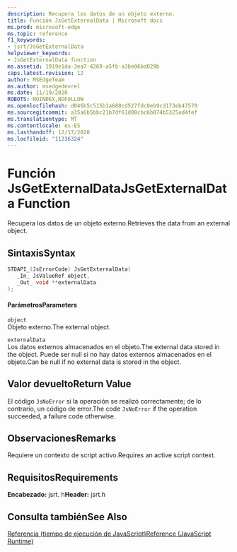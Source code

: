 ```yaml
---
description: Recupera los datos de un objeto externo.
title: Función JsGetExternalData | Microsoft docs
ms.prod: microsoft-edge
ms.topic: reference
f1_keywords:
- jsrt/JsGetExternalData
helpviewer_keywords:
- JsGetExternalData function
ms.assetid: 1919e1da-3ea7-4269-a5fb-a3be06bd029b
caps.latest.revision: 12
author: MSEdgeTeam
ms.author: msedgedevrel
ms.date: 11/19/2020
ROBOTS: NOINDEX,NOFOLLOW
ms.openlocfilehash: d046b5c515b1a688cd527fdc0eb9cd173eb47570
ms.sourcegitcommit: a35a6b5bbc21b7df61d08cbc6b074b5325ad4fef
ms.translationtype: MT
ms.contentlocale: es-ES
ms.lasthandoff: 12/17/2020
ms.locfileid: "11236324"
---
```

# <span data-ttu-id="e5221-103">Función JsGetExternalData</span><span class="sxs-lookup"><span data-stu-id="e5221-103">JsGetExternalData Function</span></span>

<span data-ttu-id="e5221-104">Recupera los datos de un objeto externo.</span><span class="sxs-lookup"><span data-stu-id="e5221-104">Retrieves the data from an external object.</span></span>  
  
## <span data-ttu-id="e5221-105">Sintaxis</span><span class="sxs-lookup"><span data-stu-id="e5221-105">Syntax</span></span>  
  
```cpp  
STDAPI_(JsErrorCode) JsGetExternalData(  
   _In_ JsValueRef object,  
   _Out_ void **externalData  
);  
```  
  
#### <span data-ttu-id="e5221-106">Parámetros</span><span class="sxs-lookup"><span data-stu-id="e5221-106">Parameters</span></span>  
 `object`  
 <span data-ttu-id="e5221-107">Objeto externo.</span><span class="sxs-lookup"><span data-stu-id="e5221-107">The external object.</span></span>  
  
 `externalData`  
 <span data-ttu-id="e5221-108">Los datos externos almacenados en el objeto.</span><span class="sxs-lookup"><span data-stu-id="e5221-108">The external data stored in the object.</span></span> <span data-ttu-id="e5221-109">Puede ser null si no hay datos externos almacenados en el objeto.</span><span class="sxs-lookup"><span data-stu-id="e5221-109">Can be null if no external data is stored in the object.</span></span>  
  
## <span data-ttu-id="e5221-110">Valor devuelto</span><span class="sxs-lookup"><span data-stu-id="e5221-110">Return Value</span></span>  
 <span data-ttu-id="e5221-111">El código `JsNoError` si la operación se realizó correctamente; de lo contrario, un código de error.</span><span class="sxs-lookup"><span data-stu-id="e5221-111">The code `JsNoError` if the operation succeeded, a failure code otherwise.</span></span>  
  
## <span data-ttu-id="e5221-112">Observaciones</span><span class="sxs-lookup"><span data-stu-id="e5221-112">Remarks</span></span>  
 <span data-ttu-id="e5221-113">Requiere un contexto de script activo.</span><span class="sxs-lookup"><span data-stu-id="e5221-113">Requires an active script context.</span></span>  
  
## <span data-ttu-id="e5221-114">Requisitos</span><span class="sxs-lookup"><span data-stu-id="e5221-114">Requirements</span></span>  
 <span data-ttu-id="e5221-115">**Encabezado:** jsrt. h</span><span class="sxs-lookup"><span data-stu-id="e5221-115">**Header:** jsrt.h</span></span>  
  
## <span data-ttu-id="e5221-116">Consulta también</span><span class="sxs-lookup"><span data-stu-id="e5221-116">See Also</span></span>  
 [<span data-ttu-id="e5221-117">Referencia (tiempo de ejecución de JavaScript)</span><span class="sxs-lookup"><span data-stu-id="e5221-117">Reference (JavaScript Runtime)</span></span>](../chakra-hosting/reference-javascript-runtime.md)
